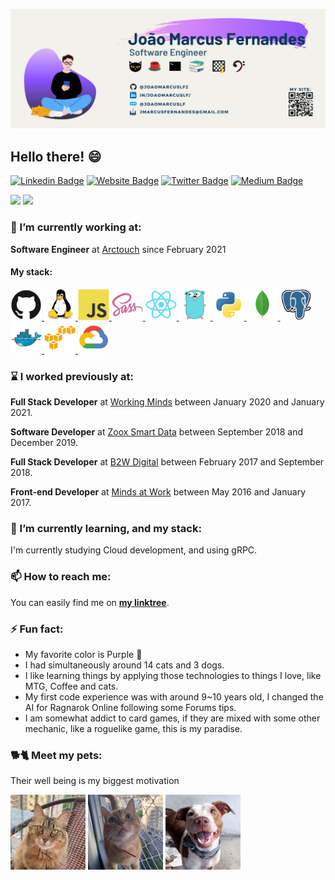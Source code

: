 ![capa github](https://github.com/joaomarcuslf/joaomarcuslf/blob/main/capa_perfil.png)

## Hello there! :smile:

[![Linkedin Badge](https://img.shields.io/badge/-LinkedIn-0e76a8?style=flat-square&logo=Linkedin&logoColor=white)](https://www.linkedin.com/in/jo%C3%A3o-marcus-fernandes-4b8814ba)
[![Website Badge](https://img.shields.io/badge/Website-3b5998?style=flat-square&logo=google-chrome&logoColor=white)](http://joaomarcuslf.com)
[![Twitter Badge](https://img.shields.io/badge/-Twitter-00acee?style=flat-square&logo=Twitter&logoColor=white)](https://twitter.com/joaomarcuslf)
[![Medium Badge](https://img.shields.io/badge/medium-%2312100E.svg?&style=for-square&logo=medium&logoColor=white)](https://medium.com/@joaomarcuslf)

<p>
  <img height="180em" src="https://github-readme-stats.vercel.app//api?username=joaomarcuslf&show_icons=true&hide_border=true&&count_private=true&include_all_commits=true&h&theme=buefy" />
  <img height="180em" src="https://github-readme-stats.vercel.app/api/top-langs/?username=joaomarcuslf&theme=buefy&show_icons=true&hide_border=true&layout=compact&langs_count=6&hide=html,vue,jupyter notebook"/>
</p>


### :telescope: I’m currently working at:

**Software Engineer** at [Arctouch](https://arctouch.com/) since February 2021

#### My stack:

<a href="https://github.com/joaomarcuslf?tab=repositories">
  <img src="https://raw.githubusercontent.com/devicons/devicon/master/icons/github/github-original.svg" alt="icon for github" width="50" height="50" style="max-width:100%;"></img>
</a>

<a href="https://github.com/joaomarcuslf?tab=repositories">
  <img src="https://raw.githubusercontent.com/devicons/devicon/master/icons/linux/linux-original.svg" alt="icon for linux" width="50" height="50" style="max-width:100%;"></img>
</a>

<a href="https://github.com/joaomarcuslf?tab=repositories&q=&type=&language=javascript">
  <img src="https://raw.githubusercontent.com/devicons/devicon/master/icons/javascript/javascript-original.svg" alt="icon for javascript" width="50" height="50" style="max-width:100%;"></img>
</a>

<a href="https://github.com/joaomarcuslf?tab=repositories&q=&type=&language=css">
  <img src="https://raw.githubusercontent.com/devicons/devicon/master/icons/sass/sass-original.svg" alt="icon for sass" width="50" height="50" style="max-width:100%;"></img>
</a>

<a href="https://github.com/joaomarcuslf?tab=repositories&q=&type=&language=react">
  <img src="https://raw.githubusercontent.com/devicons/devicon/master/icons/react/react-original.svg" alt="icon for react" width="50" height="50" style="max-width:100%;"></img>
</a>

<a href="https://github.com/joaomarcuslf?tab=repositories&q=&type=&language=go">
  <img src="https://raw.githubusercontent.com/devicons/devicon/master/icons/go/go-original.svg" alt="icon for go" width="50" height="50" style="max-width:100%;"></img>
</a>

<a href="https://github.com/joaomarcuslf?tab=repositories&q=&type=&language=python">
  <img src="https://raw.githubusercontent.com/devicons/devicon/master/icons/python/python-original.svg" alt="icon for python" width="50" height="50" style="max-width:100%;"></img>
</a>

<a href="https://github.com/joaomarcuslf?tab=repositories">
  <img src="https://raw.githubusercontent.com/devicons/devicon/master/icons/mongodb/mongodb-original.svg" alt="icon for mongodb" width="50" height="50" style="max-width:100%;"></img>
</a>

<a href="https://github.com/joaomarcuslf?tab=repositories">
  <img src="https://raw.githubusercontent.com/devicons/devicon/master/icons/postgresql/postgresql-original.svg" alt="icon for postgresql" width="50" height="50" style="max-width:100%;"></img>
</a>

<a href="https://github.com/joaomarcuslf?tab=repositories">
  <img src="https://raw.githubusercontent.com/devicons/devicon/master/icons/docker/docker-original.svg" alt="icon for docker" width="50" height="50" style="max-width:100%;"></img>
</a>

<a href="https://github.com/joaomarcuslf?tab=repositories">
  <img src="https://raw.githubusercontent.com/devicons/devicon/master/icons/amazonwebservices/amazonwebservices-original.svg" alt="icon for amazonwebservices" width="50" height="50" style="max-width:100%;"></img>
</a>

<a href="https://github.com/joaomarcuslf?tab=repositories">
  <img src="https://raw.githubusercontent.com/devicons/devicon/master/icons/googlecloud/googlecloud-original.svg" alt="icon for googlecloud" width="50" height="50" style="max-width:100%;"></img>
</a>


### :hourglass: I worked previously at:

**Full Stack Developer** at [Working Minds](http://www.wkm.com.br/) between January 2020 and January 2021.

**Software Developer** at [Zoox Smart Data](https://zooxsmart.com/en/) between September 2018 and December 2019.

**Full Stack Developer** at [B2W Digital](https://carreiras.b2w.io/) between February 2017 and September 2018.

**Front-end Developer** at [Minds at Work](http://www.mindsatwork.com.br/) between May 2016 and January 2017.

### :seedling: I’m currently learning, and my stack:

I'm currently studying Cloud development, and using gRPC.

### :mailbox: How to reach me:

You can easily find me on **[my linktree](https://linktr.ee/joaomarcuslf)**.

### :zap: Fun fact:

- My favorite color is Purple 💜
- I had simultaneously around 14 cats and 3 dogs.
- I like learning things by applying those technologies to things I love, like MTG, Coffee and cats.
- My first code experience was with around 9~10 years old, I changed the AI for Ragnarok Online following some Forums tips.
- I am somewhat addict to card games, if they are mixed with some other mechanic, like a roguelike game, this is my paradise.

### :dog2::cat2: Meet my pets:

Their well being is my biggest motivation

<img src="https://github.com/joaomarcuslf/joaomarcuslf/blob/main/lara.jpg" alt="picture for lara" width="120" height="120" style="max-width:100%;"></img>
<img src="https://github.com/joaomarcuslf/joaomarcuslf/blob/main/cindy.jpg" alt="picture for cindy" width="120" height="120" style="max-width:100%;"></img>
<img src="https://github.com/joaomarcuslf/joaomarcuslf/blob/main/nissa.jpg" alt="picture for nissa" width="120" height="120" style="max-width:100%;"></img>